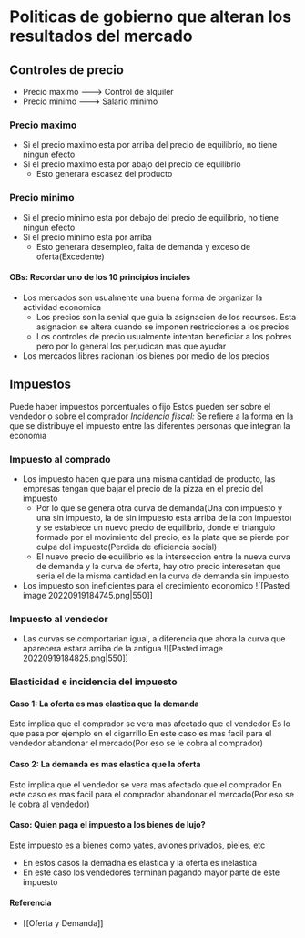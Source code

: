 # Politicas de gobierno que alteran los resultados del mercado

## Controles de precio
- Precio maximo ---> Control de alquiler
- Precio minimo ---> Salario minimo

### Precio maximo
- Si el precio maximo esta por arriba del precio de equilibrio, no tiene ningun efecto
- Si el precio maximo esta por abajo del precio de equilibrio
	- Esto generara escasez del producto

### Precio minimo
- Si el precio minimo esta por debajo del precio de equilibrio, no tiene ningun efecto
- Si el precio minimo esta por arriba
	- Esto generara desempleo, falta de demanda y exceso de oferta(Excedente)

#### OBs: Recordar uno de los 10 principios inciales
- Los mercados son usualmente una buena forma de organizar la actividad economica
	- Los precios son la senial que guia la asignacion de los recursos. Esta asignacion se altera cuando se imponen restricciones a los precios
	- Los controles de precio usualmente intentan beneficiar a los pobres pero por lo general los perjudican mas que ayudar
- Los mercados libres racionan los bienes por medio de los precios


## Impuestos
Puede haber impuestos porcentuales o fijo
Estos pueden ser sobre el vendedor o sobre el comprador
*Incidencia fiscal:* Se refiere a la forma en la que se distribuye el impuesto entre las diferentes personas que integran la economia
### Impuesto al comprado
- Los impuesto hacen que para una misma cantidad de producto, las empresas tengan que bajar el precio de la pizza en el precio del impuesto
	- Por lo que se genera otra curva de demanda(Una con impuesto y una sin impuesto, la de sin impuesto esta arriba de la con impuesto) y se establece un nuevo precio de equilibrio, donde el triangulo formado por el movimiento del precio, es la plata que se pierde por culpa del impuesto(Perdida de eficiencia social)
	- El nuevo precio de equilibrio es la interseccion entre la nueva curva de demanda y la curva de oferta, hay otro precio interesetan que seria el de la misma cantidad en la curva de demanda sin impuesto
- Los impuesto son ineficientes para el crecimiento economico
![[Pasted image 20220919184745.png|550]]
### Impuesto al vendedor
- Las curvas se comportarian igual, a diferencia que ahora la curva que aparecera estara arriba de la antigua
![[Pasted image 20220919184825.png|550]]

### Elasticidad e incidencia del impuesto
#### Caso 1: La oferta es mas elastica que la demanda
Esto implica que el comprador se vera mas afectado que el vendedor
	Es lo que pasa por ejemplo en el cigarrillo
	En este caso es mas facil para el vendedor abandonar el mercado(Por eso se le cobra al comprador)
#### Caso 2: La demanda es mas elastica que la oferta
Esto implica que el vendedor se vera mas afectado que el comprador
	En este caso es mas facil para el comprador abandonar el mercado(Por eso se le cobra al vendedor)
#### Caso: Quien paga el impuesto a los bienes de lujo?
Este impuesto es a bienes como yates, aviones privados, pieles, etc
- En estos casos la demadna es elastica y la oferta es inelastica
- En este caso los vendedores terminan pagando mayor parte de este impuesto




#### Referencia
- [[Oferta y Demanda]]